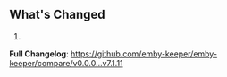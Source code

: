 ## What's Changed

1.

**Full Changelog**: https://github.com/emby-keeper/emby-keeper/compare/v0.0.0...v7.1.11
